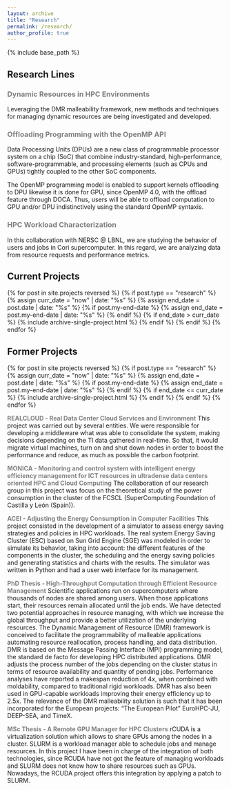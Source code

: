 ```yaml
---
layout: archive
title: "Research"
permalink: /research/
author_profile: true
---
```


{% include base_path %}

<h2>Research Lines</h2>
<h3 style="color:gray;">Dynamic Resources in HPC Environments</h3>
<p>Leveraging the DMR malleability framework, new methods and techniques for managing dynamic resources are being investigated and developed.</p>

<h3 style="color:gray;">Offloading Programming with the OpenMP API</h3>
<p>Data Processing Units (DPUs) are a new class of programmable processor system on a chip (SoC) that combine industry-standard, high-performance, software-programmable, and processing elements (such as CPUs and GPUs) tightly coupled to the other SoC components.</p>
<p>The OpenMP programming model is enabled to support kernels offloading to DPU likewise it is done for GPU, since OpenMP 4.0, with the offload feature through DOCA. Thus, users will be able to offload computation to GPU and/or DPU indistinctively using the standard OpenMP syntaxis.</p>

<h3 style="color:gray;">HPC Workload Characterization</h3>
<p>In this collaboration with NERSC @ LBNL, we are studying the behavior of users and jobs in Cori supercomputer.  In this regard, we are analyzing data from resource requests and performance metrics.</p>

<h2>Current Projects</h2>
{% for post in site.projects reversed %}
    {% if post.type == "research" %}
        {% assign curr_date = "now" | date: "%s" %}
        {% assign end_date = post.date | date: "%s" %}
        {% if post.my-end-date %}
            {% assign end_date = post.my-end-date | date: "%s" %}
        {% endif %}
        {% if end_date > curr_date %}
            {% include archive-single-project.html %} 
        {% endif %}
    {% endif %}
{% endfor %}

<h2> Former Projects </h2>
{% for post in site.projects reversed %}
    {% if post.type == "research" %}
        {% assign curr_date = "now" | date: "%s" %}
        {% assign end_date = post.date | date: "%s" %}
        {% if post.my-end-date %}
            {% assign end_date = post.my-end-date | date: "%s" %}
        {% endif %}
        {% if end_date <= curr_date %}
            {% include archive-single-project.html %} 
        {% endif %}
    {% endif %}
{% endfor %}

<p><strong style="color: #808080;">REALCLOUD - Real Data Center Cloud Services and Environment</strong>
This project was carried out by several entities. We were responsible for developing a middleware what was able to consolidate the system, making decisions depending on the TI data gathered in real-time. So that, it would migrate virtual machines, turn on and shut down nodes in order to boost the performance and reduce, as much as possible the carbon footprint.</p>

<p><strong style="color: #808080;">MONICA - Monitoring and control system with intelligent energy efficiency management for ICT resources in ultradense data centers oriented HPC and Cloud Computing</strong>
The collaboration of our research group in this project was focus on the theoretical study of the power consumption in the cluster of the FCSCL (SuperComputing Foundation of Castilla y León (Spain)).</p>

<p><strong style="color: #808080;">ACEI - Adjusting the Energy Consumption in Computer Facilities</strong>
This project consisted in the development of a simulator to assess energy saving strategies and policies in HPC workloads. The real system Energy Saving Cluster (ESC) based on Sun Grid Engine (SGE) was modeled in order to simulate its behavior, taking into account: the different features of the components in the cluster, the scheduling and the energy saving policies and generating statistics and charts with the results. The simulator was written in Python and had a user web interface for its management.</p>

<p><strong style="color: #808080;">PhD Thesis - High-Throughput Computation through Efficient Resource Management</strong>
Scientific applications run on supercomputers where thousands of nodes are shared among users. 
    When those applications start, their resources remain allocated until the job ends. 
    We have detected two potential approaches in resource managing, with which we increase the global throughput and provide a better utilization of the underlying resources.
The Dynamic Management of Resource (DMR) framework is conceived to facilitate the programmability of malleable applications automating resource reallocation, process handling, and data distribution. DMR is based on the Message Passing Interface (MPI) programming model, the standard de facto for developing HPC distributed applications. DMR adjusts the process number of the jobs depending on the cluster status in terms of resource availability and quantity of pending jobs.
Performance analyses have reported a makespan reduction of 4x, when combined with moldability, compared to traditional rigid workloads. DMR has also been used in GPU-capable workloads improving their energy efficiency up to 2.5x.
The relevance of the DMR malleability solution is such that it has been incorporated for the European projects: “The European Pilot” EuroHPC-JU, DEEP-SEA, and TimeX.</p>

<p><strong style="color: #808080;">MSc Thesis - A Remote GPU Manager for HPC Clusters</strong>
rCUDA is a virtualization solution which allows to share GPUs among the nodes in a cluster. SLURM is a workload manager able to schedule jobs and manage resources. 
    In this project I have been in charge of the integration of both technologies, 
    since RCUDA have not got the feature of managing workloads and SLURM does not know how to share resources such as GPUs. 
    Nowadays, the RCUDA project offers this integration by applying a patch to SLURM.</p>